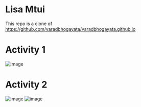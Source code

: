 # Lisa Mtui
This repo is a clone of https://github.com/varadbhogayata/varadbhogayata.github.io

# Activity 1
![image](https://github.com/lmtui/lmtui.github.io/assets/99363546/1c1b5c0c-9096-4c2b-ae69-9718073194a4)

# Activity 2
![image](https://github.com/lmtui/lmtui.github.io/assets/99363546/a22df39f-c192-425f-9ae9-23f19361fb7d)
![image](https://github.com/lmtui/lmtui.github.io/assets/99363546/b2198e5f-49ac-4f23-b7e0-dca9d2d3ad5e)



